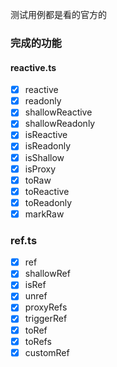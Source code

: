 测试用例都是看的官方的

### 完成的功能

#### reactive.ts

- [x] reactive
- [x] readonly
- [x] shallowReactive
- [x] shallowReadonly
- [x] isReactive
- [x] isReadonly
- [x] isShallow
- [x] isProxy
- [x] toRaw
- [x] toReactive
- [x] toReadonly
- [x] markRaw

### ref.ts

- [x] ref
- [x] shallowRef
- [x] isRef
- [x] unref
- [x] proxyRefs
- [x] triggerRef
- [x] toRef
- [x] toRefs
- [x] customRef

